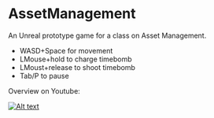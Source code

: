 # AssetManagement
An Unreal prototype game for a class on Asset Management.

* WASD+Space for movement
* LMouse+hold to charge timebomb
* LMoust+release to shoot timebomb 
* Tab/P to pause

Overview on Youtube:

[![Alt text](https://img.youtube.com/vi/kBVXTyiO5DA/0.jpg)](https://www.youtube.com/watch?v=kBVXTyiO5DA "Chrono Co: Back 4 Seconds (Asset Management Prototype Game)")
